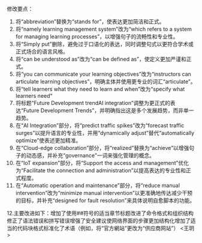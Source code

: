 修改要点：  
1. 将“abbreviation”替换为“stands for”，使表达更加简洁和正式。  
2. 将“namely learning management system”改为“which refers to a system for managing learning processes”，以增强句子的流畅性和专业性。  
3. 将“Simply put”删除，避免过于口语化的表达，同时调整句式以更符合学术或正式场合的语言风格。  
4. 将“can be understood as”改为“can be defined as”，使定义更加严谨和正式。  
5. 将“you can communicate your learning objectives”改为“instructors can articulate learning objectives”，明确主体并使用更专业的词汇“articulate”。  
6. 将“tell learners what they need to learn and when”改为“specify what learners need“
7. 将标题“Future Development trendAI integration”调整为更正式的表达“Future Development Trends”，并明确指出这是多个发展趋势，而非单一趋势。  
8.  在“AI Integration”部分，将“predict traffic spikes”改为“forecast traffic surges”以提升语言的专业性，并用“dynamically adjust”替代“automatically optimize”使表述更加精准。  
9. 在“Cloud-edge collaboration”部分，将“realized”替换为“achieve”以增强句子的动态感，并补充“governance”一词来强化管理的概念。  
10. 在“IoT expansion”部分，将“Support the access and management”优化为“Facilitate the connection and administration”以提高表达的专业性和正式程度。  
11. 在“Automatic operation and maintenance”部分，将“reduce manual intervention”改为“minimize manual intervention”以更准确地传达减少干预的目标，并补充“designed for fault resolution”来具体说明自愈脚本的功能。


12.主要改进如下：增加了使用##符号的适当章节标题改进了命令格式和组织结构修正了语法错误和拼写错误增强了安全建议使网络界面的步骤更加结构化增加了适当的代码块格式标准化了术语（例如，将“官方網站”更改为“供应商网站”） 
<王玥>